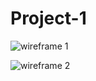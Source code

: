 # Project-1


![wireframe 1](https://user-images.githubusercontent.com/107972255/181410280-607b6300-21e1-428a-a8d1-bb3fc23f0e84.PNG)


![wireframe 2](https://user-images.githubusercontent.com/107972255/181410432-6bd643ed-2bb8-4a48-b263-840b953e925c.PNG)

